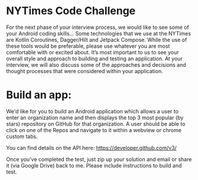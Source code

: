 # NYTimes Code Challenge

For the next phase of your interview process, we would like to see some of your Android coding
skills… Some technologies that we use at the NYTimes are Kotlin Coroutines, Dagger/Hilt and Jetpack
Compose. While the use of these tools would be preferable, please use whatever you are most
comfortable with or excited about. It’s most important to us to see your overall style and approach
to building and testing an application. At your interview, we will also discuss some of the
approaches and decisions and thought processes that were considered within your application.

# Build an app:

We'd like for you to build an Android application which allows a user to enter an organization name
and then displays the top 3 most popular (by stars) repository on GitHub for that organization. A
user should be able to click on one of the Repos and navigate to it within a webview or chrome
custom tabs.

You can find details on the API here: https://developer.github.com/v3/

Once you've completed the test, just zip up your solution and email or share it (via Google Drive)
back to me. Please include instructions to build and test.